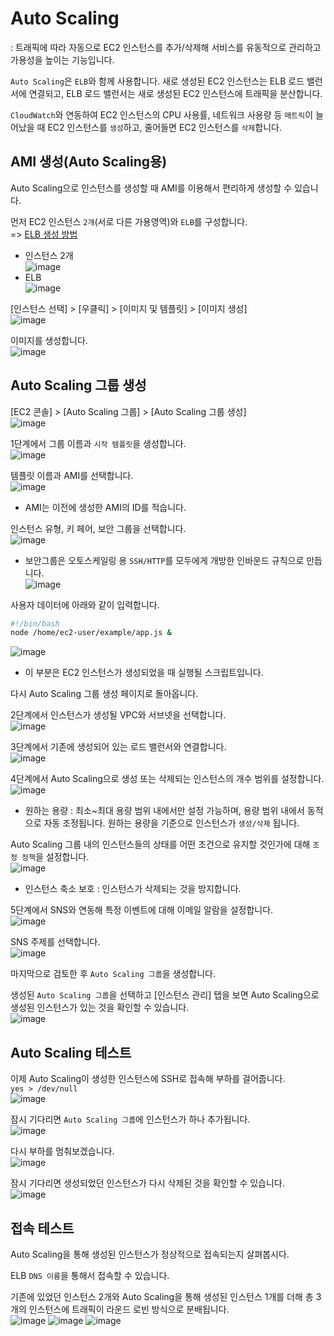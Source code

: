 # Auto Scaling

: 트래픽에 따라 자동으로 EC2 인스턴스를 추가/삭제해 서비스를 유동적으로 관리하고 가용성을 높이는 기능입니다.

`Auto Scaling`은 `ELB`와 함께 사용합니다. 새로 생성된 EC2 인스턴스는 ELB 로드 밸런서에 연결되고, ELB 로드 밸런서는 새로 생성된 EC2 인스턴스에 트래픽을 분산합니다.

`CloudWatch`와 연동하여 EC2 인스턴스의 CPU 사용률, 네트워크 사용량 등 `매트릭`이 늘어났을 때 EC2 인스턴스를 `생성`하고, 줄어들면 EC2 인스턴스를 `삭제`합니다.


## AMI 생성(Auto Scaling용)

Auto Scaling으로 인스턴스를 생성할 때 AMI를 이용해서 편리하게 생성할 수 있습니다.

먼저 EC2 인스턴스 `2개`(서로 다른 가용영역)와 `ELB`를 구성합니다.   
=> [ELB 생성 방법](https://github.com/khyup0629/aws-study/blob/main/17_ELB.md#elb-%EC%83%9D%EC%84%B1)   
- 인스턴스 2개   
![image](https://user-images.githubusercontent.com/43658658/147436546-2fffb3a7-39d9-4ebf-adc0-a757bdbfc5b3.png)   
- ELB   
![image](https://user-images.githubusercontent.com/43658658/147436809-e1c7ea00-45aa-46c4-a224-9da7d6ddd639.png)

[인스턴스 선택] > [우클릭] > [이미지 및 템플릿] > [이미지 생성]   
![image](https://user-images.githubusercontent.com/43658658/147436865-ac9f157b-e6d7-4aef-b93f-1a84902f48ce.png)

이미지를 생성합니다.   
![image](https://user-images.githubusercontent.com/43658658/147436899-7e72f7f6-87c8-4cc0-8154-8aa05e3bae56.png)

## Auto Scaling 그룹 생성

[EC2 콘솔] > [Auto Scaling 그룹] > [Auto Scaling 그룹 생성]   
![image](https://user-images.githubusercontent.com/43658658/147437289-9ff862d4-a12c-46f4-838f-6f9d3096e00f.png)

1단계에서 그룹 이름과 `시작 템플릿`을 생성합니다.   
![image](https://user-images.githubusercontent.com/43658658/147437418-2b4c58fa-fce7-4ee4-b8bd-fe42766e063f.png)

템플릿 이름과 AMI를 선택합니다.   
![image](https://user-images.githubusercontent.com/43658658/147437636-e947a839-d32d-4646-858c-5c84fe655725.png)   
* AMI는 이전에 생성한 AMI의 ID를 적습니다.

인스턴스 유형, 키 페어, 보안 그룹을 선택합니다.   
![image](https://user-images.githubusercontent.com/43658658/147437682-e5324b64-056f-468a-9c09-15228c596a1e.png)   
* 보안그룹은 오토스케일링 용 `SSH/HTTP`를 모두에게 개방한 인바운드 규칙으로 만듭니다.   
![image](https://user-images.githubusercontent.com/43658658/147447448-c04be375-810f-4faa-b9ba-a6c36bcc552f.png)

사용자 데이터에 아래와 같이 입력합니다.   
``` bash
#!/bin/bash
node /home/ec2-user/example/app.js &
```

![image](https://user-images.githubusercontent.com/43658658/147446925-59d4eced-3d0c-4eb1-a140-4f910d2e60d6.png)   
* 이 부분은 EC2 인스턴스가 생성되었을 때 실행될 스크립트입니다.

다시 Auto Scaling 그룹 생성 페이지로 돌아옵니다.   

2단계에서 인스턴스가 생성될 VPC와 서브넷을 선택합니다.   
![image](https://user-images.githubusercontent.com/43658658/147438563-aa396f52-6eeb-4b8d-9954-8c88334df21b.png)

3단계에서 기존에 생성되어 있는 로드 밸런서와 연결합니다.   
![image](https://user-images.githubusercontent.com/43658658/147438673-64c99d52-b62b-41c6-82e9-b65c776eaecf.png)

4단계에서 Auto Scaling으로 생성 또는 삭제되는 인스턴스의 개수 범위를 설정합니다.   
![image](https://user-images.githubusercontent.com/43658658/147439455-e7bf50a6-329f-4f7b-a0b1-4ecd7e3703f5.png)   
* 원하는 용량 : 최소~최대 용량 범위 내에서만 설정 가능하며, 용량 범위 내에서 동적으로 자동 조정됩니다. 원하는 용량을 기준으로 인스턴스가 `생성/삭제` 됩니다.

Auto Scaling 그룹 내의 인스턴스들의 상태를 어떤 조건으로 유지할 것인가에 대해 `조정 정책`을 설정합니다.   
![image](https://user-images.githubusercontent.com/43658658/147439375-f2728ba4-c75b-4a42-8e5b-64533ab8ca37.png)   
* 인스턴스 축소 보호 : 인스턴스가 삭제되는 것을 방지합니다.

5단계에서 SNS와 연동해 특정 이벤트에 대해 이메일 알람을 설정합니다.   
![image](https://user-images.githubusercontent.com/43658658/147439502-70b46155-0719-4aaf-86ff-1ee23fbf8e82.png)

SNS 주제를 선택합니다.   
![image](https://user-images.githubusercontent.com/43658658/147439542-f5603603-cf0b-490c-81b4-beaf1968675b.png)

마지막으로 검토한 후 `Auto Scaling 그룹`을 생성합니다.   

생성된 `Auto Scaling 그룹`을 선택하고 [인스턴스 관리] 탭을 보면 Auto Scaling으로 생성된 인스턴스가 있는 것을 확인할 수 있습니다.   
![image](https://user-images.githubusercontent.com/43658658/147439864-a1681972-040a-45e1-b9eb-a58a1538c80b.png)

## Auto Scaling 테스트

이제 Auto Scaling이 생성한 인스턴스에 SSH로 접속해 부하를 걸어줍니다.   
`yes > /dev/null`   
![image](https://user-images.githubusercontent.com/43658658/147440235-e6bb7593-7747-4991-8125-1fad3dbb56fe.png)

잠시 기다리면 `Auto Scaling 그룹`에 인스턴스가 하나 추가됩니다.   
![image](https://user-images.githubusercontent.com/43658658/147440487-78bf5a29-771b-4ea0-b699-112739e46ab8.png)

다시 부하를 멈춰보겠습니다.   
![image](https://user-images.githubusercontent.com/43658658/147440522-1d83f311-38d7-4342-9e86-f02794834ce4.png)

잠시 기다리면 생성되었던 인스턴스가 다시 삭제된 것을 확인할 수 있습니다.   
![image](https://user-images.githubusercontent.com/43658658/147443932-89a5c135-723d-4dd5-a3ad-df57092b6dad.png)

## 접속 테스트

Auto Scaling을 통해 생성된 인스턴스가 정상적으로 접속되는지 살펴봅시다.

ELB `DNS 이름`을 통해서 접속할 수 있습니다.

기존에 있었던 인스턴스 2개와 Auto Scaling을 통해 생성된 인스턴스 1개를 더해 총 3개의 인스턴스에 트래픽이 라운드 로빈 방식으로 분배됩니다.   
![image](https://user-images.githubusercontent.com/43658658/147446836-682604eb-8f04-42bd-8b93-a195032e7543.png)
![image](https://user-images.githubusercontent.com/43658658/147446863-e2cbb20d-54da-43c7-9d25-77ab87c63270.png)
![image](https://user-images.githubusercontent.com/43658658/147446842-53a6527e-5013-43fd-bf0e-957773fe492d.png)




















